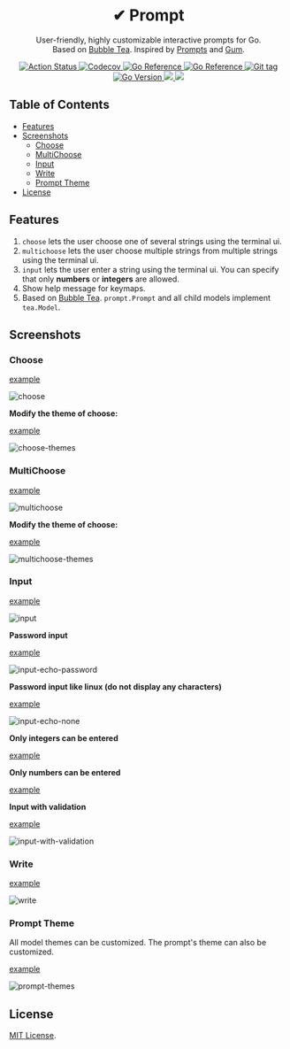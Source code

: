 <div align="center">
  <h1>✔ Prompt</h1>
  <p>
    User-friendly, highly customizable interactive prompts for Go.
    <br />
    Based on <a href="https://github.com/charmbracelet/bubbletea" alt="Bubble Tea">Bubble Tea</a>.
    Inspired by <a href="https://github.com/terkelg/prompts" alt="Prompts">Prompts</a>
      and <a href="https://github.com/charmbracelet/gum" alt="Gum">Gum</a>.
  </p>

  <p>
    <a href="https://github.com/cqroot/prompt/actions">
      <img src="https://github.com/cqroot/prompt/workflows/test/badge.svg" alt="Action Status" />
    </a>
    <a href="https://codecov.io/gh/cqroot/prompt">
      <img src="https://codecov.io/gh/cqroot/prompt/branch/main/graph/badge.svg" alt="Codecov" />
    </a>
    <a href="https://goreportcard.com/report/github.com/cqroot/prompt">
      <img src="https://goreportcard.com/badge/github.com/cqroot/prompt" alt="Go Reference" />
    </a>
    <a href="https://pkg.go.dev/github.com/cqroot/prompt">
      <img src="https://pkg.go.dev/badge/github.com/cqroot/prompt.svg" alt="Go Reference" />
    </a>
    <a href="https://github.com/cqroot/prompt/tags">
      <img src="https://img.shields.io/github/v/tag/cqroot/prompt" alt="Git tag" />
    </a>
    <a href="https://github.com/cqroot/prompt/blob/main/go.mod">
      <img src="https://img.shields.io/github/go-mod/go-version/cqroot/prompt" alt="Go Version" />
    </a>
    <a href="https://github.com/cqroot/prompt/blob/main/LICENSE">
      <img src="https://img.shields.io/github/license/cqroot/prompt" />
    </a>
    <a href="https://github.com/cqroot/prompt/issues">
      <img src="https://img.shields.io/github/issues/cqroot/prompt" />
    </a>
  </p>
</div>

## Table of Contents

- [Features](#features)
- [Screenshots](#screenshots)
  - [Choose](#choose)
  - [MultiChoose](#multichoose)
  - [Input](#input)
  - [Write](#write)
  - [Prompt Theme](#prompt-theme)
- [License](#license)

## Features

1. `choose` lets the user choose one of several strings using the terminal ui.
2. `multichoose` lets the user choose multiple strings from multiple strings using the terminal ui.
3. `input` lets the user enter a string using the terminal ui.
   You can specify that only **numbers** or **integers** are allowed.
4. Show help message for keymaps.
5. Based on [Bubble Tea]("https://github.com/charmbracelet/bubbletea").
   `prompt.Prompt` and all child models implement `tea.Model`.

## Screenshots

### Choose

[example](https://github.com/cqroot/prompt/blob/main/examples/choose/main.go)

![choose](https://user-images.githubusercontent.com/46901748/219288366-d4ce04df-ca98-4a03-8a80-e7c26577e86a.gif)

**Modify the theme of choose:**

[example](https://github.com/cqroot/prompt/blob/main/examples/choose-themes/main.go)

![choose-themes](https://user-images.githubusercontent.com/46901748/219293300-cb1cd6ac-d43f-414f-b526-f490423b7108.gif)

### MultiChoose

[example](https://github.com/cqroot/prompt/blob/main/examples/multichoose/main.go)

![multichoose](https://user-images.githubusercontent.com/46901748/219288777-1c913ac8-4144-4b96-b5be-3085483d8bae.gif)

**Modify the theme of choose:**

[example](https://github.com/cqroot/prompt/blob/main/examples/multichoose-themes/main.go)

![multichoose-themes](https://user-images.githubusercontent.com/46901748/219293895-137d82f6-7344-4ea0-aa34-85110aaa9c0d.gif)

### Input

[example](https://github.com/cqroot/prompt/blob/main/examples/input/main.go)

![input](https://user-images.githubusercontent.com/46901748/219288988-12923602-a112-4876-906d-3575f3c50741.gif)

**Password input**

[example](https://github.com/cqroot/prompt/blob/main/examples/input-echo-password/main.go)

![input-echo-password](https://user-images.githubusercontent.com/46901748/218799172-ce501335-9821-4bf2-949a-0c08057d810f.gif)

**Password input like linux (do not display any characters)**

[example](https://github.com/cqroot/prompt/blob/main/examples/input-echo-none/main.go)

![input-echo-none](https://user-images.githubusercontent.com/46901748/218799167-59b52b0d-228e-4cb3-8bf2-7cf844874100.gif)

**Only integers can be entered**

[example](https://github.com/cqroot/prompt/blob/main/examples/input-integer-only/main.go)

**Only numbers can be entered**

[example](https://github.com/cqroot/prompt/blob/main/examples/input-number-only/main.go)

**Input with validation**

[example](https://github.com/cqroot/prompt/blob/main/examples/input-with-validation/main.go)

![input-with-validation](https://user-images.githubusercontent.com/46901748/218799174-9355fcb1-bcef-4fe6-8421-e9472e913010.gif)

### Write

[example](https://github.com/cqroot/prompt/blob/main/examples/write/main.go)

![write](https://user-images.githubusercontent.com/46901748/219289253-7fef6708-c852-4d88-b2d0-376249f46c9b.gif)

### Prompt Theme

All model themes can be customized. The prompt's theme can also be customized.

[example](https://github.com/cqroot/prompt/blob/main/examples/prompt-themes/main.go)

![prompt-themes](https://user-images.githubusercontent.com/46901748/219320761-223f9be7-bb2f-4851-9b80-5a8ebee8074d.gif)

## License

[MIT License](https://github.com/cqroot/prompt/blob/main/LICENSE).
